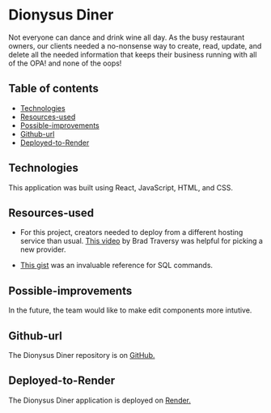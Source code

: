 
# Dionysus Diner

Not everyone can dance and drink wine all day. As the busy restaurant owners, our clients needed a no-nonsense way to create, read, update, and delete all the needed information that keeps their business running with all of the OPA! and none of the oops! 

## Table of contents
* [Technologies](#technologies)
* [Resources-used](#resources-used)
* [Possible-improvements](#possible-improvements)
* [Github-url](#github-url)
* [Deployed-to-Render](#deployed-to-render)

## Technologies

This application was built using React, JavaScript, HTML, and CSS.

## Resources-used

* For this project, creators needed to deploy from a different hosting service than usual. <a href="https://www.youtube.com/watch?v=MusIvEKjqsc" target="_blank"> This video</a> by Brad Traversy was helpful for picking a new provider. 

* <a href="https://gist.github.com/bradtraversy/c831baaad44343cc945e76c2e30927b3" target="_blank"> This gist</a> was an invaluable reference for SQL commands.

## Possible-improvements

In the future, the team would like to make edit components more intutive. 

## Github-url
The Dionysus Diner repository is on <a href="https://github.com/AmyShafer/Dionysus-Diner" target="_blank_">GitHub.</a> 

## Deployed-to-Render
The Dionysus Diner application is deployed on <a href="https://dionysus-diner.onrender.com" target="_blank_">Render.</a> 




